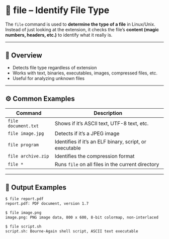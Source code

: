 # 📄 file – Identify File Type

The `file` command is used to **determine the type of a file** in Linux/Unix.  
Instead of just looking at the extension, it checks the file’s **content (magic numbers, headers, etc.)** to identify what it really is.

---

## 📌 Overview

- Detects file type regardless of extension  
- Works with text, binaries, executables, images, compressed files, etc.  
- Useful for analyzing unknown files  

---

## ⚙️ Common Examples

| Command | Description |
|---------|-------------|
| `file document.txt` | Shows if it’s ASCII text, UTF-8 text, etc. |
| `file image.jpg` | Detects if it’s a JPEG image |
| `file program` | Identifies if it’s an ELF binary, script, or executable |
| `file archive.zip` | Identifies the compression format |
| `file *` | Runs `file` on all files in the current directory |

---

## 🧠 Output Examples

```bash
$ file report.pdf
report.pdf: PDF document, version 1.7

$ file image.png
image.png: PNG image data, 800 x 600, 8-bit colormap, non-interlaced

$ file script.sh
script.sh: Bourne-Again shell script, ASCII text executable
